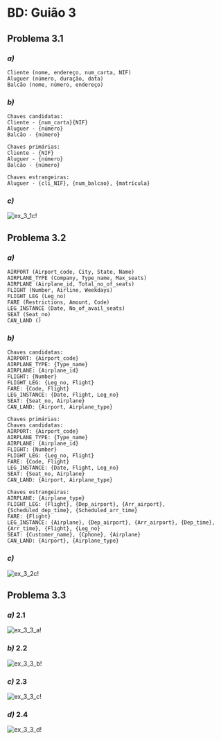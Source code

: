 # BD: Guião 3


## ​Problema 3.1
 
### *a)*

```
Cliente (nome, endereço, num_carta, NIF)
Aluguer (número, duração, data)
Balcão (nome, número, endereço)
```


### *b)* 

```
Chaves candidatas:
Cliente - {num_carta}{NIF}
Aluguer - {número}
Balcão - {número}

Chaves primárias:
Cliente - {NIF}
Aluguer - {número}
Balcão - {número}

Chaves estrangeiras:
Aluguer - {cli_NIF}, {num_balcao}, {matrícula}
```


### *c)* 

![ex_3_1c!](ex_3_1c.jpg "AnImage")


## ​Problema 3.2

### *a)*

```
AIRPORT (Airport_code, City, State, Name)
AIRPLANE_TYPE (Company, Type_name, Max_seats)
AIRPLANE (Airplane_id, Total_no_of_seats)
FLIGHT (Number, Airline, Weekdays)
FLIGHT_LEG (Leg_no)
FARE (Restrictions, Amount, Code)
LEG_INSTANCE (Date, No_of_avail_seats)
SEAT (Seat_no)
CAN_LAND ()
```


### *b)* 

```
Chaves candidatas:
AIRPORT: {Airport_code}
AIRPLANE_TYPE: {Type_name}
AIRPLANE: {Airplane_id}
FLIGHT: {Number}
FLIGHT_LEG: {Leg_no, Flight}
FARE: {Code, Flight}
LEG_INSTANCE: {Date, Flight, Leg_no}
SEAT: {Seat_no, Airplane}
CAN_LAND: {Airport, Airplane_type}

Chaves primárias:
Chaves candidatas:
AIRPORT: {Airport_code}
AIRPLANE_TYPE: {Type_name}
AIRPLANE: {Airplane_id}
FLIGHT: {Number}
FLIGHT_LEG: {Leg_no, Flight}
FARE: {Code, Flight}
LEG_INSTANCE: {Date, Flight, Leg_no}
SEAT: {Seat_no, Airplane}
CAN_LAND: {Airport, Airplane_type}

Chaves estrangeiras:
AIRPLANE: {Airplane_type}
FLIGHT_LEG: {Flight}, {Dep_airport}, {Arr_airport}, {Scheduled_dep_time}, {Scheduled_arr_time}
FARE: {Flight}
LEG_INSTANCE: {Airplane}, {Dep_airport}, {Arr_airport}, {Dep_time}, {Arr_time}, {Flight}, {Leg_no}
SEAT: {Customer_name}, {Cphone}, {Airplane}
CAN_LAND: {Airport}, {Airplane_type}
```


### *c)* 

![ex_3_2c!](ex_3_2c.jpg "AnImage")


## ​Problema 3.3


### *a)* 2.1

![ex_3_3_a!](ex_3_3a.jpg "AnImage")

### *b)* 2.2

![ex_3_3_b!](ex_3_3b.jpg "AnImage")

### *c)* 2.3

![ex_3_3_c!](ex_3_3c.jpg "AnImage")

### *d)* 2.4

![ex_3_3_d!](ex_3_3d.jpg "AnImage")